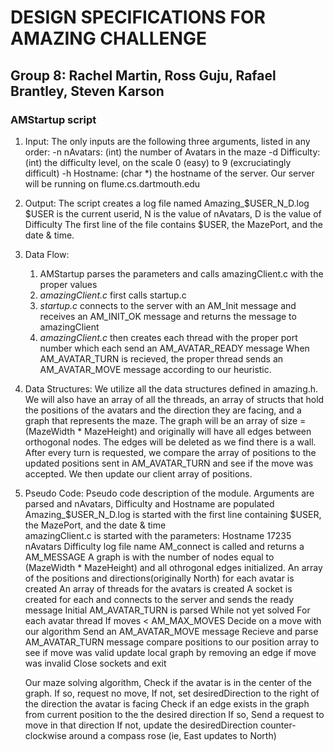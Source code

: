 # DESIGN SPECIFICATIONS FOR AMAZING CHALLENGE
## Group 8: Rachel Martin, Ross Guju, Rafael Brantley, Steven Karson

### AMStartup script
1. Input: The only inputs are the following three arguments, listed in any order:
	-n nAvatars: (int) the number of Avatars in the maze
	-d Difficulty: (int) the difficulty level, on the scale 0 (easy) to 9 (excruciatingly difficult)
	-h Hostname: (char \*) the hostname of the server. Our server will be running on flume.cs.dartmouth.edu

2. Output: The script creates a log file named Amazing_$USER_N_D.log
		$USER is the current userid, 
		N is the value of nAvatars,
		D is the value of Difficulty
	The first line of the file contains $USER, the MazePort, and the date & time. 

3. Data Flow: 
	1. AMStartup parses the parameters and calls amazingClient.c with the proper values
	2. _amazingClient.c_ first calls startup.c 
	3. _startup.c_ connects to the server with an AM_Init message and receives an AM_INIT_OK message and returns the message to amazingClient
	4. _amazingClient.c_ then creates each thread with the proper port number which each send an AM_AVATAR_READY message
		When AM_AVATAR_TURN is recieved, the proper thread sends an AM_AVATAR_MOVE message according to our heuristic.

4. Data Structures: 
	We utilize all the data structures defined in amazing.h.
	We will also have an array of all the threads, an array of structs that hold the positions of the avatars and the direction they are facing, and a graph that represents the maze.
		The graph will be an array of size = (MazeWidth * MazeHeight) and originally will have all edges between orthogonal nodes. The edges will be deleted as we find there is a wall. 
		After every turn is requested, we compare the array of positions to the updated positions sent in AM_AVATAR_TURN and see if the move was accepted. We then update our client array of positions.

5. Pseudo Code: Pseudo code description of the module.
	Arguments are parsed and nAvatars, Difficulty and Hostname are populated
	Amazing_$USER_N_D.log is started with the first line containing $USER, the MazePort, and the date & time		
	amazingClient.c is started with the parameters:
			Hostname 
			17235 
			nAvatars 
			Difficulty 
			log file name
	AM_connect is called and returns a AM_MESSAGE
	A graph is with the number of nodes equal to (MazeWidth * MazeHeight) and all othrogonal edges initialized.
	An array of the positions and directions(originally North) for each avatar is created
	An array of threads for the avatars is created
	A socket is created for each and connects to the server and sends the ready message
	Initial AM_AVATAR_TURN is parsed 
	While not yet solved
		For each avatar thread
			If moves < AM_MAX_MOVES
				Decide on a move with our algorithm
				Send an AM_AVATAR_MOVE message
				Recieve and parse AM_AVATAR_TURN message
					compare positions to our position array to see if move was valid
					update local graph by removing an edge if move was invalid
	Close sockets and exit

	Our maze solving algorithm,
		Check if the avatar is in the center of the graph.
		If so, request no move,
		If not, 
			set desiredDirection to the right of the direction the avatar is facing
			Check if an edge exists in the graph from current position to the the desired direction
				If so,
					Send a request to move in that direction
				If not, update the desiredDirection counter-clockwise around a compass rose (ie, East updates to North)

